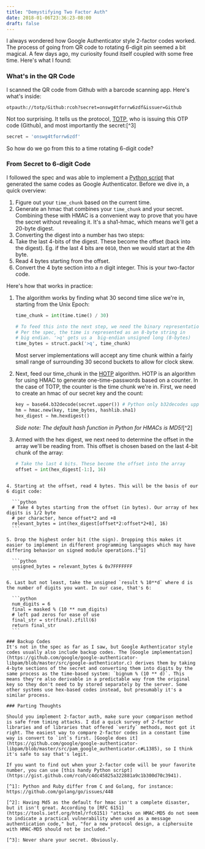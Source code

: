 ```yaml
---
title: "Demystifying Two Factor Auth"
date: 2018-01-06T23:36:23-08:00
draft: false
---
```

I always wondered how Google Authenticator style 2-factor codes worked. The process of going from QR code to rotating 6-digit pin seemed
a bit magical. A few days ago, my curiosity found itself coupled with some free time. Here's what I found:

### What's in the QR Code
I scanned the QR code from Github with a barcode scanning app. Here's what's inside:

```
otpauth://totp/Github:rcoh?secret=onswg4tforrw6zdf&issuer=Github
```

Not too surprising. It tells us the protocol, [TOTP](https://tools.ietf.org/html/rfc6238), who is issuing this OTP code (Github), and most importantly the secret:[^3]

```python
secret = 'onswg4tforrw6zdf'
```

So how do we go from this to a time rotating 6-digit code?

### From Secret to 6-digit Code
I followed the spec and was able to implement a [Python script](https://gist.github.com/rcoh/c4dc45825a322881a9c1b300d70c3941) that generated the same codes as Google Authenticator. Before we dive in, a quick overview:

1. Figure out your `time_chunk` based on the current time.
2. Generate an hmac that combines your `time_chunk` and your secret. Combining these with HMAC is a convenient way to prove that you have the     secret without revealing it. It's a sha1-hmac, which means we'll get a 20-byte digest.
3. Converting the digest into a number has two steps:
  1. Take the last 4-bits of the digest. These become the offset (back into the digest). Eg. if the last 4 bits are `0010`, then we would start at the 4th byte.
  2. Read 4 bytes starting from the offset.
4. Convert the 4 byte section into a *n* digit integer. This is your two-factor code.

Here's how that works in practice:

1. The algorithm works by finding what 30 second time slice we're in, starting from the Unix Epoch:

    ```python
    time_chunk = int(time.time() / 30)

    # To feed this into the next step, we need the binary representation.
    # Per the spec, the time is represented as an 8-byte string in
    # big endian. '>q' gets us a  big-endian unsigned long (8-bytes)
    time_bytes = struct.pack('>q', time_chunk)
    ```
    Most server implementations will accept any time chunk within a fairly small range of surrounding 30 second buckets to allow for clock skew.

2. Next, feed our time_chunk in the [HOTP](https://tools.ietf.org/html/rfc4226) algorithm. HOTP is an algorithm for using HMAC to generate one-time-passwords based on a counter. In the case of TOTP, the counter is the time chunk we're in. First, we need to create an hmac of our secret key and the count:

    ```python    
    key = base64.b32decode(secret.upper()) # Python only b32decodes upper case
    hm = hmac.new(key, time_bytes, hashlib.sha1)
    hex_digest = hm.hexdigest()
    ```

    *Side note: The default hash function in Python for HMACs is MD5!*[^2]

3. Armed with the hex digest, we next need to determine the offset in the array we'll be reading from. This offset is chosen based on the last 4-bit chunk of the array:

    ```python
    # Take the last 4 bits. These become the offset into the array
    offset = int(hex_digest[-1:], 16)
  ```

4. Starting at the offset, read 4 bytes. This will be the basis of our 6 digit code:

    ```python
    # Take 4 bytes starting from the offset (in bytes). Our array of hex digits is 1/2 byte
    # per character, hence offset*2 and +8
    relevant_bytes = int(hex_digest[offset*2:offset*2+8], 16)
    ```

5. Drop the highest order bit (the sign). Dropping this makes it easier to implement in different programming languages which may have differing behavior on signed module operations.[^1]

    ```python
    unsigned_bytes = relevant_bytes & 0x7FFFFFFF
    ```

6. Last but not least, take the unsigned `result % 10**d` where d is the number of digits you want. In our case, that's 6:

    ```python
    num_digits = 6
    final = masked % (10 ** num_digits)
    # left pad zeros for ease of use
    final_str = str(final).zfill(6)
    return final_str
    ```

### Backup Codes
It's not in the spec as far as I saw, but Google Authenticator style codes usually also include backup codes. The [Google implementation](https://github.com/google/google-authenticator-libpam/blob/master/src/google-authenticator.c) derives them by taking 4-byte sections of the secret and converting them into digits by the same process as the time-based system: `bignum % (10 ** d)`. This means they're also derivable in a predictable way from the original key so they don't need to by stored separately by the server. Some other systems use hex-based codes instead, but presumably it's a similar process.

### Parting Thoughts

Should you implement 2-factor auth, make sure your comparison method is safe from timing attacks. I did a quick survey of 2-factor libraries and of libraries that offered `verify` methods, most got it right. The easiest way to compare 2-factor codes in a constant time way is convert to `int`s first. [Google does it](https://github.com/google/google-authenticator-libpam/blob/master/src/pam_google_authenticator.c#L1385), so I think it's safe to say that's legit.

If you want to find out when your 2-factor code will be your favorite number, you can use [this handy Python script](https://gist.github.com/rcoh/c4dc45825a322881a9c1b300d70c3941).

[^1]: Python and Ruby differ from C and Golang, for instance: https://github.com/golang/go/issues/448

[^2]: Having Md5 as the default for hmac isn't a complete disaster, but it isn't great. According to [RFC 6151](https://tools.ietf.org/html/rfc6151) "attacks on HMAC-MD5 do not seem to indicate a practical vulnerability when used as a message authentication code," but, "for a new protocol design, a ciphersuite with HMAC-MD5 should not be included."

[^3]: Never share your secret. Obviously.
